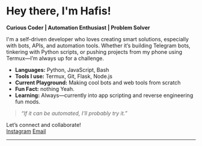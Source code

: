 # Hey there, I'm Hafis!

**Curious Coder | Automation Enthusiast | Problem Solver**

I'm a self-driven developer who loves creating smart solutions, especially with bots, APIs, and automation tools. Whether it’s building Telegram bots, tinkering with Python scripts, or pushing projects from my phone using Termux—I’m always up for a challenge.

- **Languages:** Python, JavaScript, Bash  
- **Tools I use:** Termux, Git, Flask, Node.js  
- **Current Playground:** Making cool bots and web tools from scratch  
- **Fun Fact:** nothing Yeah.  
- **Learning:** Always—currently into app scripting and reverse engineering fun mods.  

> _“If it can be automated, I’ll probably try it.”_

Let’s connect and collaborate!  
[Instagram](https://www.instagram.com/1_hafis_1)  [Email](Muhammedhafis123455@gmail.com)

---
